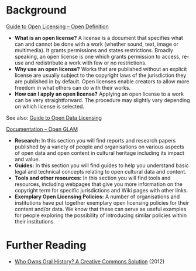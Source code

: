 # Background

[Guide to Open Licensing – Open Definition](http://opendefinition.org/guide/)

- **What is an open license?** A license is a document that specifies what can and cannot be done with a work (whether sound, text, image or multimedia). It grants permissions and states restrictions. Broadly speaking, an open license is one which grants permission to access, re-use and redistribute a work with few or no restrictions.
- **Why use an open license?** Works that are published without an explicit license are usually subject to the copyright laws of the jurisdiction they are published in by default. Open licenses enable creators to allow more freedom in what others can do with their works.
- **How can I apply an open license?** Applying an open license to a work can be very straightforward. The procedure may slightly vary depending on which license is selected.

See also: [Guide to Open Data Licensing](http://opendefinition.org/guide/data/)

[Documentation – Open GLAM](http://openglam.org/documentation/)

- **Research:** In this section you will find reports and research papers published by a variety of people and organisations on various aspects of open data and open content in cultural heritage including its impact and value.
- **Guides:** In this section you will find guides to help you understand basic legal and technical concepts relating to open cultural data and content.
- **Tools and other resources:** In this section you will find tools and resources, including webpages that give you more information on the copyright term for specific jurisdictions and Wiki pages with other links.
- **Exemplary Open Licensing Policies:** A number of organisations and institutions have put together exemplary open licensing policies for their content and/or data. We know that these can serve as useful examples for people exploring the possibility of introducing similar policies within their institutions.

# Further Reading

- [Who Owns Oral History? A Creative Commons Solution](http://ohda.matrix.msu.edu/2012/06/a-creative-commons-solution/) (2012)
